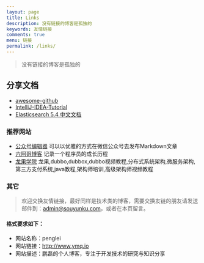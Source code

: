 ```yaml
---
layout: page
title: Links
description: 没有链接的博客是孤独的
keywords: 友情链接
comments: true
menu: 链接
permalink: /links/
---
```



> 没有链接的博客是孤独的

## 分享文档

 * [awesome-github](https://github.com/AntBranch/awesome-github)
 * [IntelliJ-IDEA-Tutorial](https://github.com/judasn/IntelliJ-IDEA-Tutorial)
 * [Elasticsearch 5.4 中文文档]( http://cwiki.apachecn.org/pages/viewpage.action?pageId=4260364)

 
### 推荐网站
 * [公众号编辑器](http://md.souyunku.com/) 可以以优雅的方式在微信公众号去发布Markdown文章
 * [六阿哥博客](https://blog.6ag.cn/) 记录一个程序员的成长历程
 * [龙果学院](http://www.roncoo.com) 龙果,dubbo,dubbox,dubbo视频教程,分布式系统架构,微服务架构,第三方支付系统,java教程,架构师培训,高级架构师视频教程

### 其它

> 欢迎交换友情链接，最好同样是技术类的博客，需要交换友链的朋友请发送邮件到：admin@souyunku.com，或者在本页留言。

#### 格式要求如下：
* 网站名称：penglei
* 网站链接：http://www.ymq.io
* 网站描述：鹏磊的个人博客，专注于开发技术的研究与知识分享
